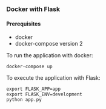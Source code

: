 ### Docker with Flask

#### Prerequisites
* docker
* docker-compose version 2

To run the application with docker:
```
docker-compose up
```

To execute the application with Flask:
```
export FLASK_APP=app
export FLASK_ENV=development
python app.py
```
